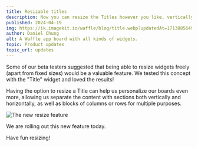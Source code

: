 ```yaml
---
title: Resizable titles
description: Now you can resize the Titles however you like, vertically or horizontally, to create custom sections and content blocks.
published: 2024-04-19
img: https://ik.imagekit.io/waffle/blog/title.webp?updatedAt=1713885649619
author: Daniel Chung
alt: A Waffle app board with all kinds of widgets.
topic: Product updates
topic_url: updates
---
```


Some of our beta testers suggested that being able to resize widgets freely (apart from fixed sizes) would be a valuable feature. We tested this concept with the "Title" widget and loved the results!

Having the option to resize a Title can help us personalize our boards even more, allowing us separate the content with sections both vertically and horizontally, as well as blocks of columns or rows for multiple purposes.

![The new resize feature](https://ik.imagekit.io/waffle/tr:w-1200/blog/titleresizing2.gif)

We are rolling out this new feature today.

Have fun resizing!
